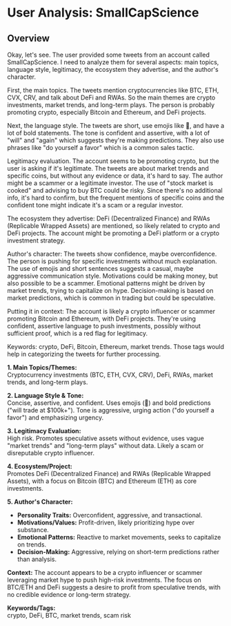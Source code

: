 # User Analysis: SmallCapScience

## Overview

<think>
Okay, let's see. The user provided some tweets from an account called SmallCapScience. I need to analyze them for several aspects: main topics, language style, legitimacy, the ecosystem they advertise, and the author's character.

First, the main topics. The tweets mention cryptocurrencies like BTC, ETH, CVX, CRV, and talk about DeFi and RWAs. So the main themes are crypto investments, market trends, and long-term plays. The person is probably promoting crypto, especially Bitcoin and Ethereum, and DeFi projects.

Next, the language style. The tweets are short, use emojis like 👀, and have a lot of bold statements. The tone is confident and assertive, with a lot of "will" and "again" which suggests they're making predictions. They also use phrases like "do yourself a favor" which is a common sales tactic.

Legitimacy evaluation. The account seems to be promoting crypto, but the user is asking if it's legitimate. The tweets are about market trends and specific coins, but without any evidence or data, it's hard to say. The author might be a scammer or a legitimate investor. The use of "stock market is cooked" and advising to buy BTC could be risky. Since there's no additional info, it's hard to confirm, but the frequent mentions of specific coins and the confident tone might indicate it's a scam or a regular investor.

The ecosystem they advertise: DeFi (Decentralized Finance) and RWAs (Replicable Wrapped Assets) are mentioned, so likely related to crypto and DeFi projects. The account might be promoting a DeFi platform or a crypto investment strategy.

Author's character: The tweets show confidence, maybe overconfidence. The person is pushing for specific investments without much explanation. The use of emojis and short sentences suggests a casual, maybe aggressive communication style. Motivations could be making money, but also possible to be a scammer. Emotional patterns might be driven by market trends, trying to capitalize on hype. Decision-making is based on market predictions, which is common in trading but could be speculative.

Putting it in context: The account is likely a crypto influencer or scammer promoting Bitcoin and Ethereum, with DeFi projects. They're using confident, assertive language to push investments, possibly without sufficient proof, which is a red flag for legitimacy.

Keywords: crypto, DeFi, Bitcoin, Ethereum, market trends. Those tags would help in categorizing the tweets for further processing.
</think>

**1. Main Topics/Themes:**  
Cryptocurrency investments (BTC, ETH, CVX, CRV), DeFi, RWAs, market trends, and long-term plays.  

**2. Language Style & Tone:**  
Concise, assertive, and confident. Uses emojis (👀) and bold predictions ("will trade at $100k+"). Tone is aggressive, urging action ("do yourself a favor") and emphasizing urgency.  

**3. Legitimacy Evaluation:**  
High risk. Promotes speculative assets without evidence, uses vague "market trends" and "long-term plays" without data. Likely a scam or disreputable crypto influencer.  

**4. Ecosystem/Project:**  
Promotes DeFi (Decentralized Finance) and RWAs (Replicable Wrapped Assets), with a focus on Bitcoin (BTC) and Ethereum (ETH) as core investments.  

**5. Author's Character:**  
- **Personality Traits:** Overconfident, aggressive, and transactional.  
- **Motivations/Values:** Profit-driven, likely prioritizing hype over substance.  
- **Emotional Patterns:** Reactive to market movements, seeks to capitalize on trends.  
- **Decision-Making:** Aggressive, relying on short-term predictions rather than analysis.  

**Context:** The account appears to be a crypto influencer or scammer leveraging market hype to push high-risk investments. The focus on BTC/ETH and DeFi suggests a desire to profit from speculative trends, with no credible evidence or long-term strategy.  

**Keywords/Tags:**  
crypto, DeFi, BTC, market trends, scam risk